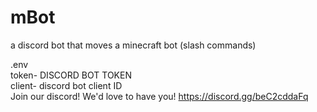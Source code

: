 # mBot
a discord bot that moves a minecraft bot (slash commands)

.env   
token- DISCORD BOT TOKEN  
client- discord bot client ID  
Join our discord! We'd love to have you! https://discord.gg/beC2cddaFq
